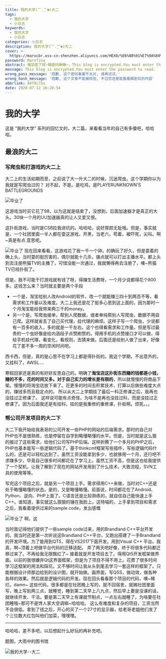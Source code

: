 ```yaml
---
title: 我的大学(︶.̮︶✽)大二
tags:
  - 我的大学
  - 小日志
keywords:
  - 我的大学
  - 小日志
categories: 小日志
description: 我的大学(︶.̮︶✽)大二
cover: >-
  https://marxcbr.oss-cn-shenzhen.aliyuncs.com/HEXO/%E6%88%91%E7%9A%84%E5%A4%A7%E5%AD%A6--%E5%A4%A7%E4%BA%8C/9b88e1f97a6b3a796285338a28021e46.png
password: MarxTina
abstract: 被加密了呢~输密码瞅瞅~，This blog is encrypted.You must enter the password to read.
message: This blog is encrypted.You must enter the password to read.
wrong_pass_message: '抱歉, 这个密码看着不太对, 请再试试.'
wrong_hash_message: '抱歉, 这个文章不能被校验, 不过您还是能看看解密后的内容'
abbrlink: 84f9c73a
date: 2020-07-12 16:20:54
---
```



# 我的大学

这是 “我的大学” 系列的回忆文的，大二篇，来看看当年的自己有多傻吧，哈哈哈。

## 最浪的大二

### 写爬虫和打游戏的大二上

大二上的生活如期而至，之前说了大一升大二的时候，沉迷爬虫。这个学期你以为我就是写爬虫过的？
对不起，不是。是吃鸡，是PLAYERUNKNOWN'S BATTLEGROUNDS

![毕业了](https://marxcbr.oss-cn-shenzhen.aliyuncs.com/HEXO/%E6%AF%95%E4%B8%9A%E4%BA%86/1ab362fb1db9f46dc3490bf8d327aaca.png)

这游戏当时买它花了98，以为这就是结束了，没想到，后面加速器才是真正的大头。30块一个月的UU加速器真的让人又爱又恨。

这扑街游戏，当时是CSB拉我进坑的。哈哈哈，说好厚颜无耻哦。但是，事实就是，一个社团里面一半人都在耍这游戏，开黑，当老六，苟着，被吓死，尖叫。啊\~真是有点.意思呢。

![毕业了](https://marxcbr.oss-cn-shenzhen.aliyuncs.com/HEXO/%E6%AF%95%E4%B8%9A%E4%BA%86/8d32e6738d67ed2f390ba2759904258b.png)
现在回来看看，这游戏花了我一千一个钟。的确玩了好久，但是耍着的确上头，当时耍的挺厉害的，偶尔就能十几杀，骚点就可以打出主播水平。都上头到去注册熊猫TV的主播了，可惜没能一次通过，我就懒得再去注册了，噢\~熊猫TV已经扑街了。

但是，我不可能干打游戏就有钱了呀，得赚生活费呀，一个月少说都得花个800多。这钱怎么来？当时就主要是两个手段
- 一个是，淘宝给别人改Android的软件，改一个就能赚三四十到两百不等，看需求和工作量以及难度。大二上我还是花了挺多心思到这上面的，因为那时一个月淘宝能给我带来两三千的money。
- 另一个是，写爬虫接单，帮别人爬数据，或者单纯帮别人写爬虫，数据不用自己爬。这样就省去了自己买代理，挂代理的麻烦。这样子写一个爬虫，少说都有一百多的收入，多的就是一千左右。这个也得看需求和工作量。但是写过最贵的一个虫好像是给内涵段子点赞刷赞的。得用手机的点赞接口才可以做，得给手机挂代理，看变化，看规则，去猜来做。后面还是给别人做了出来，好像花了差不多一周的空闲时间吧。

西卡西，但是，真的是心思不在学习上都是得扑街的。我这个学期，不出意外的，又挂科了。AWSL....

寒假回家还是真的有好好反思自己的。明确了**淘宝店这扑街东西赚的钱都是小钱，赚的不多，花的时间又多。对于自己实力的增长是有限的**，所以就慢慢的将商品下架。慢慢的将淘宝店放下来了。花更多的时间去积累技术，打算以后做些难度大点的，赚钱多而且稳定点的。
所以从大二上学期挂了最后一科正修课之后，我再也没挂过正修课了。
这样说可能有点奇怪，为啥不是再也没挂过科，而是没挂过正修课了。因为后面我还是有挂科，挂的是我重修的重修课，扑街啊。烦死。。。

### 帮公司开发项目的大二下

大二下我开始给我表哥的公司开发一些PHP的网站的后端需求。那时的自己对PHP也不是很熟练，也是停留在自学到略懂略懂的水平。但是，当时就是这么狠的接过了这些需求，给他们公司写PHP后端。这样折腾了一个多月的PHP之后，PHP也基本能写一些逻辑代码了。基于thinkcmf框架写些插件，写些逻辑代码什么的，还是可以轻松达到了。虽然工资没能拿到多少，也就够用一个月，还行吧不求赚多少，毕竟自己很多时间都花在了学习上。虽然工资不高，但是这也给我提供了一个契机，让我了解到了现在的网站开发用到了什么技术，大致流程，SVN工具的使用等等。

写完这个项目之后，就是另一个项目上手。需求得用C++来做，当时对C++还是处于略懂略懂的状态。是的，又是略懂略懂。前面说，时间都花在了Android、Python、逆向、PHP上面了。C语言还是比较熟练的，就自信自己能快速上手C++。谁知道，事实就这么狠狠的锤在我脸上。这特喵的，上手拿到项目和需求之后，我看着提供过来的sample code，发出感慨

![毕业了](https://marxcbr.oss-cn-shenzhen.aliyuncs.com/HEXO/%E6%AF%95%E4%B8%9A%E4%BA%86/19fba1f5cb8edde2b8ad4b8aaf6416b5.png)
啊，这

当时我记得他们提供了一些sample code过来，用的Brandland C++平台开发的。我当时还是第一次听说这Brandland C++平台，又跑出搭建了一手Brandland的开发环境。为了能用到QT5，得在VS2017下面开发，用到Visual C++ 平台。我真，啊\~顶着上吧做平台代码的迁移适配。
弄了两天吧好像，终于将很多代码都迁移过来了。不再给我无限飘红了\~
接着就是开发项目去了。得用Qt5开发框架做界面。以前的我很嫌弃Qt这界面框架，但是为了项目不得不用上。花费了很多时间学习这框架的用法和踩坑，又不够时间让我从头到尾去学习一套这样的框架了。只能根据设计师那边给到的设计图，就开始做。画界面，写QSS，做动效，做各种各样的效果。然后就是逻辑代码的开发。现在回头看看那个项目的代码，噢\~稀烂。damn\~
这些代码，很多都是在社团晚上写的，就不回宿舍，就搁社团里面写，晚上写到两三点，就睡觉，睡到第二天早上八九点，然后早上要是没课的话，就继续开发、干活。要是第二天早上有课就节制点，一点左右就睡了。为啥要在社团睡哦\~那可不是馋人家大空调嘛\~哈哈哈。
这么有难度和复杂的项目，工资当然不会很低。拿到了钱之后，开心的买了一个27寸的显示器，给老哥老姐他们发了个三位数大红包叫他们加菜，嘿嘿嘿。

---

哈哈哈，差不多吧，以后想起什么好玩的再补充吧。

题图，大雨中的图书馆

![我的大学--大二](https://marxcbr.oss-cn-shenzhen.aliyuncs.com/HEXO/%E6%88%91%E7%9A%84%E5%A4%A7%E5%AD%A6--%E5%A4%A7%E4%BA%8C/9b88e1f97a6b3a796285338a28021e46.png)